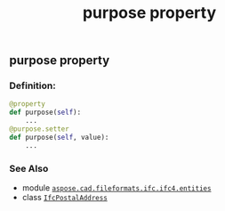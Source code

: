 ﻿---
title: purpose property
second_title: Aspose.CAD for Python via .NET API References
description: 
type: docs
weight: 110
url: /python-net/aspose.cad.fileformats.ifc.ifc4.entities/ifcpostaladdress/purpose/
is_root: false
---

## purpose property

### Definition:
```python
@property
def purpose(self):
    ...
@purpose.setter
def purpose(self, value):
    ...
```

### See Also
* module [`aspose.cad.fileformats.ifc.ifc4.entities`](../../)
* class [`IfcPostalAddress`](/cad/python-net/aspose.cad.fileformats.ifc.ifc4.entities/ifcpostaladdress)
